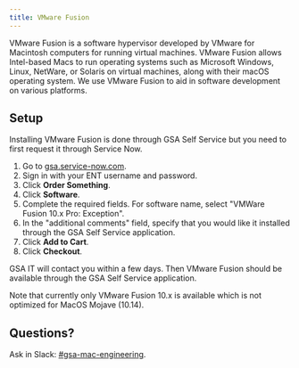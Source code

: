 ```yaml
---
title: VMware Fusion
---
```


VMware Fusion is a software hypervisor developed by VMware for Macintosh
computers for running virtual machines. VMware Fusion allows Intel-based Macs to
run operating systems such as Microsoft Windows, Linux, NetWare, or Solaris on
virtual machines, along with their macOS operating system. We use VMware Fusion
to aid in software development on various platforms.


## Setup

Installing VMware Fusion is done through GSA Self Service but you need to first
request it through Service Now.

  1. Go to [gsa.service-now.com](https://gsa.service-now.com/).
  1. Sign in with your ENT username and password.
  1. Click **Order Something**.
  1. Click **Software**.
  1. Complete the required fields. For software name, select "VMWare Fusion 10.x Pro: Exception".
  1. In the "additional comments" field, specify that you would like it
     installed through the GSA Self Service application.
  1. Click **Add to Cart**.
  1. Click **Checkout**.

GSA IT will contact you within a few days. Then VMware Fusion should be
available through the GSA Self Service application.

Note that currently only VMware Fusion 10.x is available which is not optimized
for MacOS Mojave (10.14).


## Questions?

Ask in Slack: [#gsa-mac-engineering](https://gsa-tts.slack.com/messages/gsa-mac-engineering/).
